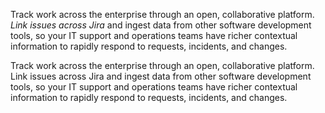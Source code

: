 <P pclass="mb-3" weight="light" color="text-gray-500 dark:text-gray-400">
    Track work across the enterprise through an open, collaborative platform. <em
        class="font-italic"
    >
        Link issues across Jira
    </em>
    and ingest data from other software development tools, so your IT support and operations teams have
    richer contextual information to rapidly respond to requests, incidents, and changes.
</P>

<P italic pclass="mb-3" weight="light" color="text-gray-500 dark:text-gray-400">
    Track work across the enterprise through an open, collaborative platform. Link issues across
    Jira and ingest data from other software development tools, so your IT support and operations
    teams have richer contextual information to rapidly respond to requests, incidents, and changes.
</P>